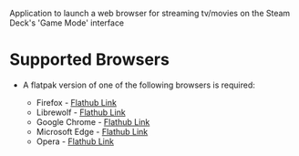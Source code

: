 <p>Application to launch a web browser for streaming tv/movies on the Steam Deck's 'Game Mode' interface</p>

<h1>Supported Browsers</h1>
<ul>
	<li>A flatpak version of one of the following browsers is required:</li>
	<ul>
	  <li>Firefox - <a href="https://flathub.org/apps/org.mozilla.firefox">Flathub Link</a></li>
	  <li>Librewolf - <a href="https://flathub.org/apps/io.gitlab.librewolf-community">Flathub Link</a></li>
	  <li>Google Chrome - <a href="https://flathub.org/apps/com.google.Chrome">Flathub Link</a></li>
	  <li>Microsoft Edge - <a href="https://flathub.org/apps/com.microsoft.Edge">Flathub Link</a></li>
	  <li>Opera - <a href="https://flathub.org/apps/com.opera.Opera">Flathub Link</a></li>
	</ul>
</ul>
